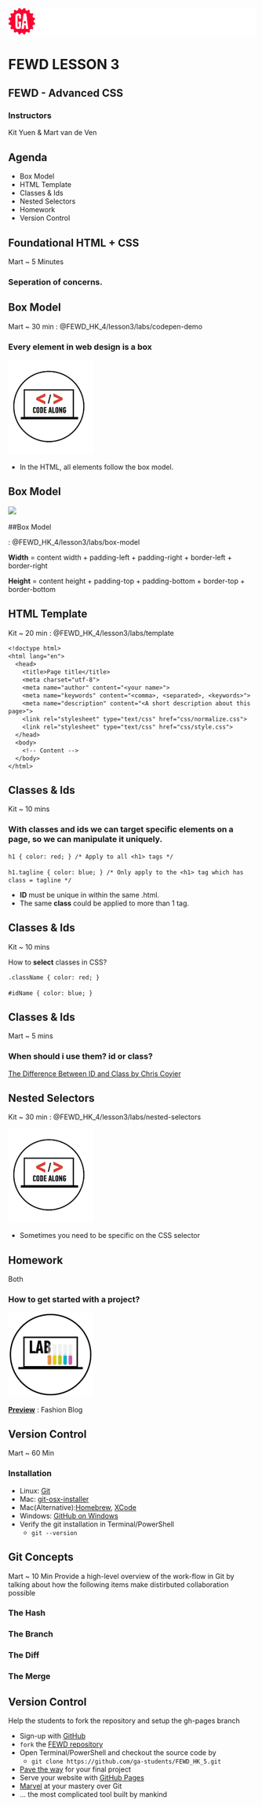 ![General Assembly](../assets/images/ga.png)
# FEWD LESSON 3

## FEWD - Advanced CSS

### Instructors
Kit Yuen & Mart van de Ven 



## Agenda

* Box Model
* HTML Template
* Classes & Ids
* Nested Selectors
* Homework
* Version Control



## Foundational HTML + CSS
<aside class="notes">Mart ~ 5 Minutes</aside>

### Seperation of concerns.



## Box Model
<aside class="notes">Mart ~ 30 min : @FEWD_HK_4/lesson3/labs/codepen-demo</aside>

### Every element in web design is a box
![GeneralAssemb.ly](../assets/images/icons/code_along.png)

* In the HTML, all elements follow the box model.



## Box Model
<aside class="notes"></aside>

![](http://www.mandalatv.net/itp/drivebys/css/lib/img/box_model.gif)



##Box Model

<aside class="notes"> : @FEWD_HK_4/lesson3/labs/box-model</aside>

**Width** = content width + padding-left + padding-right + border-left + border-right

**Height** = content height + padding-top + padding-bottom + border-top + border-bottom



## HTML Template
<aside class="notes"> Kit ~ 20 min : @FEWD_HK_4/lesson3/labs/template</aside>

```
<!doctype html>
<html lang="en">
  <head>
    <title>Page title</title>
    <meta charset="utf-8">
    <meta name="author" content="<your name>">
    <meta name="keywords" content="<comma>, <separated>, <keywords>">
    <meta name="description" content="<A short description about this page>">
    <link rel="stylesheet" type="text/css" href="css/normalize.css">
    <link rel="stylesheet" type="text/css" href="css/style.css">
  </head>
  <body>
    <!-- Content -->
  </body>
</html>
```



## Classes & Ids
<aside class="notes">Kit ~ 10 mins</aside>

### With classes and ids we can target specific elements on a page, so we can manipulate it uniquely.
```
h1 { color: red; } /* Apply to all <h1> tags */

h1.tagline { color: blue; } /* Only apply to the <h1> tag which has class = tagline */
```

* **ID** must be unique in within the same .html.
* The same **class** could be applied to more than 1 tag.



## Classes & Ids
<aside class="notes">Kit ~ 10 mins</aside>

How to __select__ classes in CSS?

```
.className { color: red; }

#idName { color: blue; }
```



## Classes & Ids
<aside class="notes">Mart ~ 5 mins</aside>

### When should i use them? id or class?

[The Difference Between ID and Class by Chris Coyier](http://css-tricks.com/the-difference-between-id-and-class/)



## Nested Selectors
<aside class="notes">Kit ~ 30 min : @FEWD_HK_4/lesson3/labs/nested-selectors</aside>

![GeneralAssemb.ly](../assets/images/icons/code_along.png)

* Sometimes you need to be specific on the CSS selector



## Homework
<aside class="notes">Both</aside>

### How to get started with a project?

![GeneralAssemb.ly](../assets/images/icons/exercise_icon_md.png)

**[Preview](http://ga-students.github.io/FEWD_HK_4/lesson3/labs/fashion_blog_part1/Fashion_Blog.png)** : Fashion Blog



## Version Control
<aside class="notes">Mart ~ 60 Min</aside>

### Installation

* Linux: [Git](https://help.github.com/articles/set-up-git)
* Mac: [git-osx-installer](https://code.google.com/p/git-osx-installer/)
* Mac(Alternative):[Homebrew](http://brew.sh/), [XCode](https://developer.apple.com/xcode/)
* Windows: [GitHub on Windows](http://windows.github.com/)
* Verify the git installation in Terminal/PowerShell
  * `git --version`



## Git Concepts
<aside class="notes">
  Mart ~ 10 Min
  Provide a high-level overview of the work-flow in Git by talking about how the following items make distirbuted collaboration possible
</aside>

### The Hash
### The Branch
### The Diff
### The Merge



## Version Control
<aside class="notes">
  Help the students to fork the repository and setup the gh-pages branch
</aside>

* Sign-up with [GitHub](https://github.com/signup/free)
* `fork` the [FEWD repository](https://github.com/ga-students/FEWD_HK_5)
* Open Terminal/PowerShell and checkout the source code by
  * `git clone https://github.com/ga-students/FEWD_HK_5.git`
* [Pave the way](https://help.github.com/articles/making-changes) for your final project
* Serve your website with [GitHub Pages](https://help.github.com/articles/creating-project-pages-manually)
* [Marvel](https://github.com/) at your mastery over Git
* ... the most complicated tool built by mankind